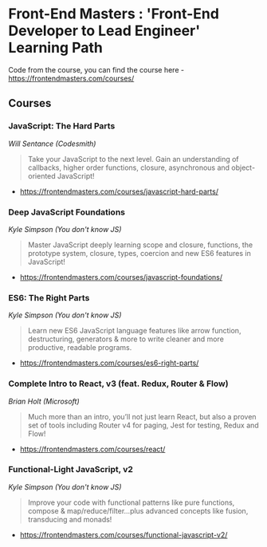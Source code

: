 # Front-End Masters : 'Front-End Developer to Lead Engineer' Learning Path

Code from the course, you can find the course here - https://frontendmasters.com/courses/

## Courses

### JavaScript: The Hard Parts 
_Will Sentance (Codesmith)_
> Take your JavaScript to the next level. Gain an understanding of callbacks, higher order functions, closure, asynchronous and object-oriented JavaScript!
* https://frontendmasters.com/courses/javascript-hard-parts/

### Deep JavaScript Foundations 
_Kyle Simpson (You don't know JS)_
> Master JavaScript deeply learning scope and closure, functions, the prototype system, closure, types, coercion and new ES6 features in JavaScript!
* https://frontendmasters.com/courses/javascript-foundations/

### ES6: The Right Parts
_Kyle Simpson (You don't know JS)_
> Learn new ES6 JavaScript language features like arrow function, destructuring, generators & more to write cleaner and more productive, readable programs.
* https://frontendmasters.com/courses/es6-right-parts/

### Complete Intro to React, v3 (feat. Redux, Router & Flow)
_Brian Holt (Microsoft)_
> Much more than an intro, you’ll not just learn React, but also a proven set of tools including Router v4 for paging, Jest for testing, Redux and Flow!
* https://frontendmasters.com/courses/react/

### Functional-Light JavaScript, v2
_Kyle Simpson (You don't know JS)_
> Improve your code with functional patterns like pure functions, compose & map/reduce/filter...plus advanced concepts like fusion, transducing and monads!
* https://frontendmasters.com/courses/functional-javascript-v2/
